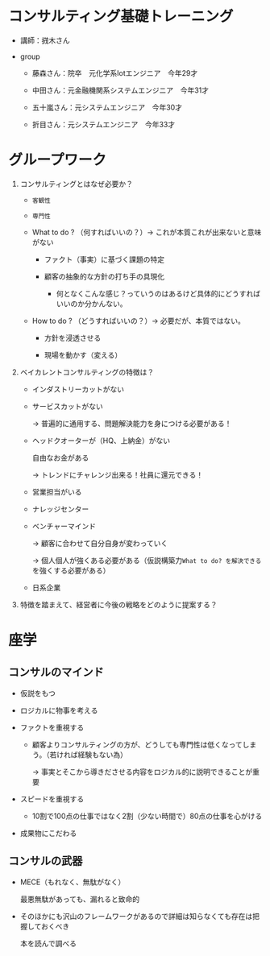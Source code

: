 # コンサルティング基礎トレーニング

* 講師：𢰝木さん

* group

    * 藤森さん：院卒　元化学系Iotエンジニア　今年29才
    
    * 中田さん：元金融機関系システムエンジニア　今年31才
    
    * 五十嵐さん：元システムエンジニア　今年30才
    
    * 折目さん：元システムエンジニア　今年33才
    
# グループワーク

1. コンサルティングとはなぜ必要か？

    * ``客観性``

    * ``専門性``

    * What to do ? （何すればいいの？）→ これが本質これが出来ないと意味がない
    
        * ファクト（事実）に基づく課題の特定

        * 顧客の抽象的な方針の打ち手の具現化

            * 何となくこんな感じ？っていうのはあるけど具体的にどうすればいいのか分かんない。

    * How to do ? （どうすればいいの？）→ 必要だが、本質ではない。

        * 方針を浸透させる

        * 現場を動かす（変える）

1. ベイカレントコンサルティングの特徴は？

    * インダストリーカットがない

    * サービスカットがない

        → 普遍的に通用する、問題解決能力を身につける必要がある！

    * ヘッドクオーターが（HQ、上納金）がない

        自由なお金がある

        → トレンドにチャレンジ出来る！社員に還元できる！

    * 営業担当がいる

    * ナレッジセンター

    * ベンチャーマインド

        → 顧客に合わせて自分自身が変わっていく

        → 個人個人が強くある必要がある（仮説構築力``What to do? を解決できる``を強くする必要がある）

    * 日系企業

1. 特徴を踏まえて、経営者に今後の戦略をどのように提案する？

# 座学

## コンサルのマインド

* 仮説をもつ

* ロジカルに物事を考える

* ファクトを重視する


    * 顧客よりコンサルティングの方が、どうしても専門性は低くなってしまう。（若ければ経験もない為）

        → 事実とそこから導きださせる内容をロジカル的に説明できることが重要

* スピードを重視する

    * 10割で100点の仕事ではなく2割（少ない時間で）80点の仕事を心がける

* 成果物にこだわる

## コンサルの武器

* MECE（もれなく、無駄がなく）

    最悪無駄があっても、漏れると致命的

* そのほかにも沢山のフレームワークがあるので詳細は知らなくても存在は把握しておくべき

    本を読んで調べる
